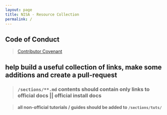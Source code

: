 ```yaml
---
layout: page
title: NISA - Resource Collection
permalink: /
---
```


## Code of Conduct
> [Contributor Covenant](https://www.contributor-covenant.org/version/2/0/code_of_conduct/)

## help build a useful collection of links, make some additions and create a pull-request 

> ### ```/sections/**.md``` contents should contain only links to official docs || official install docs 

> #### all non-official tutorials / guides should be added to ```/sections/tuts/```
